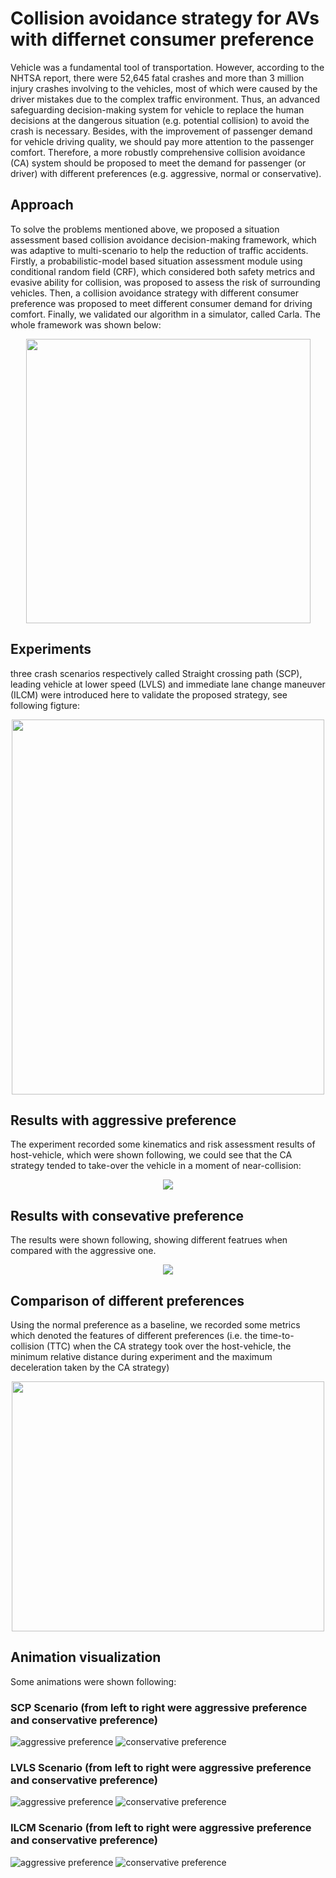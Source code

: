 # Collision avoidance strategy for AVs with differnet consumer preference
Vehicle was a fundamental tool of transportation. However, according to the NHTSA report, there were 52,645 fatal crashes and more than 3 million injury crashes involving to the vehicles, most of which were caused by the driver mistakes due to the complex traffic environment. Thus, an advanced safeguarding decision-making system for vehicle to replace the human decisions at the dangerous situation (e.g. potential collision) to avoid the crash is necessary. Besides, with the improvement of passenger demand for vehicle driving quality, we should pay more attention to the passenger comfort. Therefore, a more robustly comprehensive collision avoidance (CA) system should be proposed to meet the demand for passenger (or driver) with different preferences (e.g. aggressive, normal or conservative).

## Approach
To solve the problems mentioned above, we proposed a situation assessment based collision avoidance decision-making framework, which was adaptive to multi-scenario to help the reduction of traffic accidents. Firstly, a probabilistic-model based situation assessment module using conditional random field (CRF), which considered both safety metrics and evasive ability for collision, was proposed to assess the risk of surrounding vehicles. Then, a collision avoidance strategy with different consumer preference was proposed to meet different consumer demand for driving comfort. Finally, we validated our algorithm in a simulator, called Carla. The whole framework was shown below:
<div align=center><img src="picture/CA_strategy.png" width="455"></div>

## Experiments
three crash scenarios respectively called Straight crossing path (SCP), leading vehicle at lower speed (LVLS) and immediate lane change maneuver (ILCM) were introduced here to validate the proposed strategy, see following figture:
<div align=center><img width="500" height="600" src="picture/scenario_setting.png"></div>

## Results with aggressive preference
The experiment recorded some kinematics and risk assessment results of host-vehicle, which were shown following, we could see that the CA strategy tended to take-over the vehicle in a moment of near-collision:
<div align=center><img src="picture/aggressive_results.png"></div>

## Results with consevative preference
The results were shown following, showing different featrues when compared with the aggressive one.
<div align=center><img src="picture/conservative_results.png"></div>

## Comparison of different preferences
Using the normal preference as a baseline, we recorded some metrics which denoted the features of different preferences (i.e. the time-to-collision (TTC) when the CA strategy took over the host-vehicle, the minimum relative distance during experiment and the maximum deceleration taken by the CA strategy)
<div align=center><img width="500" height="400" src="picture/table.png"></div>

## Animation visualization
Some animations were shown following:
### SCP Scenario (from left to right were aggressive preference and conservative preference)
![aggressive preference](picture/gifs/scenario-1/aggressive.gif)
![conservative preference](picture/gifs/scenario-1/conservative.gif)
### LVLS Scenario (from left to right were aggressive preference and conservative preference)
![aggressive preference](picture/gifs/scenario-2/strategy_1-20200316200332.gif)
![conservative preference](picture/gifs/scenario-2/strategy_3-20200316200605.gif)
### ILCM Scenario (from left to right were aggressive preference and conservative preference)
![aggressive preference](picture/gifs/scenario-3/strategy_1-20200316202811.gif)
![conservative preference](picture/gifs/scenario-3/strategy_3-20200316202844.gif) 

